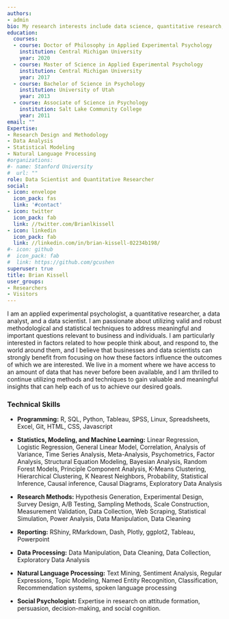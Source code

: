 ```yaml
---
authors:
- admin
bio: My research interests include data science, quantitative research, research methodology, and the intersection between data science and social psychology.
education:
  courses:
  - course: Doctor of Philosophy in Applied Experimental Psychology
    institution: Central Michigan University
    year: 2020
  - course: Master of Science in Applied Experimental Psychology
    institution: Central Michigan University
    year: 2017
  - course: Bachelor of Science in Psychology
    institution: University of Utah 
    year: 2013
  - course: Associate of Science in Psychology
    institution: Salt Lake Community College  
    year: 2011
email: ""
Expertise:
- Research Design and Methodology
- Data Analysis
- Statistical Modeling
- Natural Language Processing
#organizations:
#- name: Stanford University
#  url: ""
role: Data Scientist and Quantitative Researcher
social:
- icon: envelope
  icon_pack: fas
  link: '#contact'
- icon: twitter
  icon_pack: fab
  link: //twitter.com/Brianlkissell
- icon: linkedin
  icon_pack: fab
  link: //linkedin.com/in/brian-kissell-02234b198/
#- icon: github
#  icon_pack: fab
#  link: https://github.com/gcushen
superuser: true
title: Brian Kissell
user_groups:
- Researchers
- Visitors
---
```


I am an applied experimental psychologist, a quantitative researcher, a data analyst, and a data scientist. I am passionate about utilizing valid and robust methodological and statistical techniques to address meaningful and important questions relevant to business and individuals. I am particularly interested in factors related to how people think about, and respond to, the world around them, and I believe that businesses and data scientists can strongly benefit from focusing on how these factors influence the outcomes of which we are interested. We live in a moment where we have access to an amount of data that has never before been available, and I am thrilled to continue utilizing methods and techniques to gain valuable and meaningful insights that can help each of us to achieve our desired goals.  

### Technical Skills

+	**Programming:** R, SQL, Python, Tableau, SPSS, Linux, Spreadsheets, Excel, Git, HTML, CSS, Javascript

+	**Statistics, Modeling, and Machine Learning:** 	Linear Regression, Logistic Regression, General Linear Model, Correlation, Analysis of Variance, Time Series Analysis, Meta-Analysis, Psychometrics, Factor Analysis, Structural Equation Modeling, Bayesian Analysis, Random Forest Models, Principle Component Analysis, K-Means Clustering, Hierarchical Clustering, K Nearest Neighbors, Probability, Statistical Inference, Causal inference, Causal Diagrams, Exploratory Data Analysis  

+	**Research Methods:** Hypothesis Generation, Experimental Design, Survey Design, A/B Testing, Sampling Methods, Scale Construction, Measurement Validation, Data Collection, Web Scraping, Statistical Simulation, Power Analysis, Data Manipulation, Data Cleaning 

+	**Reporting:** RShiny, RMarkdown, Dash, Plotly, ggplot2, Tableau, Powerpoint

+	**Data Processing:** Data Manipulation, Data Cleaning, Data Collection, Exploratory Data Analysis

+	**Natural Language Processing:** Text Mining, Sentiment Analysis, Regular Expressions, Topic Modeling, Named Entity Recognition, Classification, Recommendation systems, spoken language processing

+	**Social Psychologist:** Expertise in research on attitude formation, persuasion, decision-making, and social cognition.

